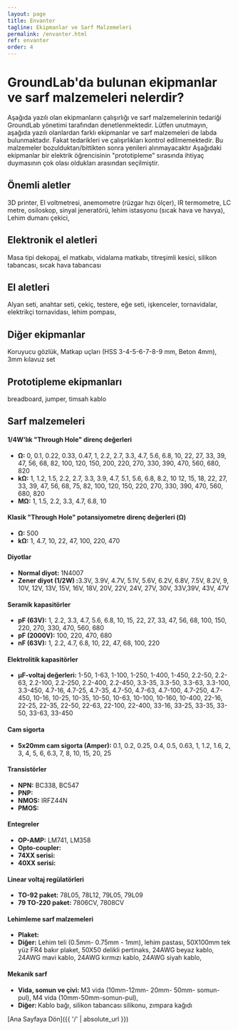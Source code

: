 ```yaml
---
layout: page
title: Envanter
tagline: Ekipmanlar ve Sarf Malzemeleri
permalink: /envanter.html
ref: envanter
order: 4
---
```

<h1>GroundLab'da bulunan ekipmanlar ve sarf malzemeleri nelerdir?</h1>
Aşağıda yazılı olan ekipmanların çalışırlığı ve sarf malzemelerinin tedariği GroundLab yönetimi tarafından denetlenmektedir. Lütfen unutmayın, aşağıda yazılı olanlardan farklı ekipmanlar ve sarf malzemeleri de labda bulunmaktadır. Fakat tedarikleri ve çalışırlıkları kontrol edilmemektedir. Bu malzemeler bozulduktan/bittikten sonra yenileri alınmayacaktır Aşağıdaki ekipmanlar bir elektrik öğrencisinin "prototipleme" sırasında ihtiyaç duymasının çok olası oldukları arasından seçilmiştir.

<h2>Önemli aletler</h2>
   3D printer, El voltmetresi, anemometre (rüzgar hızı ölçer), IR termometre, LC metre, osiloskop, sinyal jeneratörü, lehim istasyonu (sıcak hava ve havya), Lehim dumanı çekici,

<h2>Elektronik el aletleri </h2>
  Masa tipi dekopaj, el matkabı, vidalama matkabı, titreşimli kesici, silikon tabancası, sıcak hava tabancası

<h2>El aletleri</h2>
Alyan seti, anahtar seti, çekiç, testere, eğe seti,  işkenceler, tornavidalar, elektrikçi tornavidası, lehim pompası,

<h2>Diğer ekipmanlar</h2>
Koruyucu gözlük, Matkap uçları (HSS 3-4-5-6-7-8-9 mm, Beton 4mm), 3mm kılavuz set

<h2>Prototipleme ekipmanları</h2>
breadboard, jumper, timsah kablo

<h2>Sarf malzemeleri </h2>

<h4>1/4W'lık "Through Hole" direnç değerleri</h4>
  <ul>
    <li><b>Ω:</b> 0, 0.1, 0.22, 0.33, 0.47, 1, 2.2, 2.7, 3.3, 4.7, 5.6, 6.8, 10, 22, 27, 33, 39, 47, 56, 68, 82, 100, 120, 150, 200, 220, 270, 330, 390, 470, 560, 680, 820 </li>
    <li><b>kΩ:</b> 1, 1.2, 1.5, 2.2, 2.7, 3.3, 3.9, 4.7, 5.1, 5.6, 6.8, 8.2, 10 12, 15, 18, 22, 27, 33, 39, 47, 56, 68, 75, 82, 100, 120, 150, 220, 270, 330, 390, 470, 560, 680, 820 </li>
    <li><b>MΩ:</b> 1, 1.5, 2.2, 3.3, 4.7, 6.8, 10 </li>
  </ul>

<h4>Klasik "Through Hole" potansiyometre direnç değerleri (Ω)</h4>
  <ul>
    <li><b>Ω:</b> 500 </li>
    <li><b>kΩ:</b> 1, 4.7, 10, 22, 47, 100, 220, 470 </li>
  </ul>

<h4>Diyotlar</h4>
  <ul>
    <li><b>Normal diyot:</b> 1N4007 </li>
    <li><b>Zener diyot (1/2W) :</b>3.3V, 3.9V, 4.7V, 5.1V, 5.6V, 6.2V, 6.8V, 7.5V, 8.2V, 9, 10V, 12V, 13V, 15V, 16V, 18V, 20V, 22V, 24V, 27V, 30V, 33V,39V, 43V, 47V   </li>  
  </ul>

<h4>Seramik kapasitörler </h4>
  <ul>
    <li><b>pF (63V):</b> 1, 2.2, 3.3, 4.7, 5.6, 6.8, 10, 15, 22, 27, 33, 47, 56, 68, 100, 150, 220, 270, 330, 470, 560, 680 </li>
    <li><b>pF (2000V):</b> 100, 220, 470, 680 </li>
    <li><b>nF (63V):</b> 1, 2.2, 4.7, 6.8, 10, 22, 47, 68, 100, 220 </li>
  </ul>

<h4>Elektrolitik kapasitörler</h4>
  <ul>
    <li><b> μF-voltaj değerleri:</b> 1-50, 1-63, 1-100, 1-250, 1-400, 1-450, 2.2-50, 2.2-63, 2.2-100, 2.2-250, 2.2-400, 2.2-450, 3.3-35, 3.3-50, 3.3-63, 3.3-100, 3.3-450, 4.7-16, 4.7-25, 4.7-35, 4.7-50, 4.7-63, 4.7-100, 4.7-250, 4.7-450, 10-16, 10-25, 10-35, 10-50, 10-63, 10-100, 10-160, 10-400, 22-16, 22-25, 22-35, 22-50, 22-63, 22-100, 22-400, 33-16, 33-25, 33-35, 33-50, 33-63, 33-450 </li>
  </ul>
<h4>Cam sigorta</h4>   
  <ul>
    <li><b> 5x20mm cam sigorta (Amper):</b> 0.1, 0.2, 0.25, 0.4, 0.5, 0.63, 1, 1.2, 1.6, 2, 3, 4, 5, 6, 6.3, 7, 8, 10, 15, 20, 25 </li>
  </ul>

<h4>Transistörler</h4>
  <ul>
    <li><b>NPN:</b> BC338, BC547 </li>
    <li><b>PNP:</b>  </li>
    <li><b>NMOS:</b> IRFZ44N </li>
    <li><b>PMOS:</b>  </li>
  </ul>
<h4>Entegreler</h4>
  <ul>
    <li><b>OP-AMP:</b> LM741, LM358 </li>
    <li><b>Opto-coupler:</b>  </li>
    <li><b>74XX serisi:</b>  </li>
    <li><b>40XX serisi:</b>  </li>
  </ul>  
<h4>Linear voltaj regülatörleri</h4>
<ul>
  <li><b> TO-92 paket:</b> 78L05, 78L12, 79L05, 79L09 </li>
  <li><b>79 TO-220 paket:</b> 7806CV, 7808CV  </li>
</ul>

<h4>Lehimleme sarf malzemeleri</h4>
  <ul>
    <li><b> Plaket:</b> </li>
    <li><b> Diğer:</b> Lehim teli (0.5mm- 0.75mm - 1mm), lehim pastası, 50X100mm tek yüz FR4 bakır plaket, 50X50 delikli pertinaks, 24AWG beyaz kablo, 24AWG mavi kablo, 24AWG kırmızı kablo, 24AWG siyah kablo, </li>
  </ul>

<h4>Mekanik sarf</h4>
  <ul>      
    <li><b> Vida, somun ve çivi: </b> M3 vida (10mm-12mm- 20mm- 50mm- somun- pul), M4 vida (10mm-50mm-somun-pul),   </li>
    <li><b> Diğer: </b> Kablo bağı, silikon tabancası silikonu, zımpara kağıdı</li>
  </ul>

[Ana Sayfaya Dön]({{ '/' | absolute_url }})
